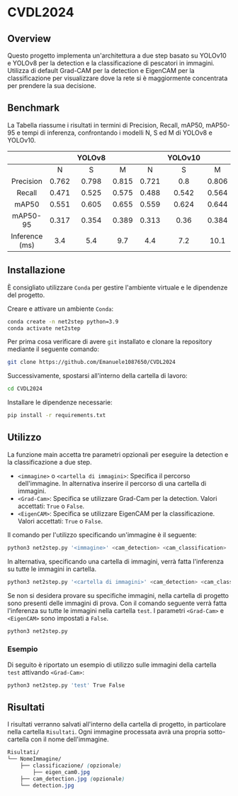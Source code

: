 # CVDL2024

## Overview

Questo progetto implementa un'architettura a due step basato su YOLOv10 e YOLOv8 per la detection e la classificazione di pescatori in immagini. Utilizza di default Grad-CAM per la detection e EigenCAM per la classificazione per visualizzare dove la rete si è maggiormente concentrata per prendere la sua decisione.

## Benchmark

La Tabella riassume i risultati in termini di Precision, Recall, mAP50, mAP50-95 e tempi di inferenza, confrontando i modelli N, S ed M di YOLOv8 e YOLOv10.

|          |            |   YOLOv8    |         |            |    YOLOv10  |         |
|:----------:|:------------:|:-------------:|:---------:|:------------:|:-------------:|:---------:|
|          | N          | S           | M       | N          | S           | M       |
| Precision| 0.762      | 0.798       | 0.815   | 0.721      | 0.8         | 0.806   |
| Recall   | 0.471      | 0.525       | 0.575   | 0.488      | 0.542       | 0.564   |
| mAP50    | 0.551      | 0.605       | 0.655   | 0.559      | 0.624       | 0.644   |
| mAP50-95 | 0.317      | 0.354       | 0.389   | 0.313      | 0.36        | 0.384   |
| Inference (ms) | 3.4   | 5.4         | 9.7     | 4.4        | 7.2         | 10.1    |


## Installazione

È consigliato utilizzare `Conda` per gestire l'ambiente virtuale e le dipendenze del progetto.

Creare e attivare un ambiente `Conda`:

```bash
conda create -n net2step python=3.9
conda activate net2step
```

Per prima cosa verificare di avere `git` installato e clonare la repository mediante il seguente comando:
```bash
git clone https://github.com/Emanuele1087650/CVDL2024
```

Successivamente, spostarsi all'interno della cartella di lavoro:
```bash
cd CVDL2024
```

Installare le dipendenze necessarie:
```bash
pip install -r requirements.txt
```

## Utilizzo

La funzione main accetta tre parametri opzionali per eseguire la detection e la classificazione a due step.

+ `<immagine>` o `<cartella di immagini>`: Specifica il percorso dell'immagine. In alternativa inserire il percorso di una cartella di immagini.
+ `<Grad-Cam>`: Specifica se utilizzare Grad-Cam per la detection. Valori accettati: `True` o `False`.
+ `<EigenCAM>`: Specifica se utilizzare EigenCAM per la classificazione. Valori accettati: `True` o `False`.

Il comando per l'utilizzo specificando un'immagine è il seguente:

```bash
python3 net2step.py '<immagine>' <cam_detection> <cam_classification>
```

In alternativa, specificando una cartella di immagini, verrà fatta l'inferenza su tutte le immagini in cartella.
```bash
python3 net2step.py '<cartella di immagini>' <cam_detection> <cam_classification>
```

Se non si desidera provare su specifiche immagini, nella cartella di progetto sono presenti delle immagini di prova.
Con il comando seguente verrà fatta l'inferenza su tutte le immagini nella cartella `test`. I parametri `<Grad-Cam>` e `<EigenCAM>` sono impostati a `False`.
```bash
python3 net2step.py
```

### Esempio

Di seguito è riportato un esempio di utilizzo sulle immagini della cartella `test` attivando `<Grad-Cam>`:
```bash
python3 net2step.py 'test' True False
```

## Risultati

I risultati verranno salvati all'interno della cartella di progetto, in particolare nella cartella `Risultati`.
Ogni immagine processata avrà una propria sotto-cartella con il nome dell'immagine.

```css
Risultati/
└── NomeImmagine/
    ├── classificazione/ (opzionale)
        ├── eigen_cam0.jpg
    ├── cam_detection.jpg (opzionale)
    └── detection.jpg
```

